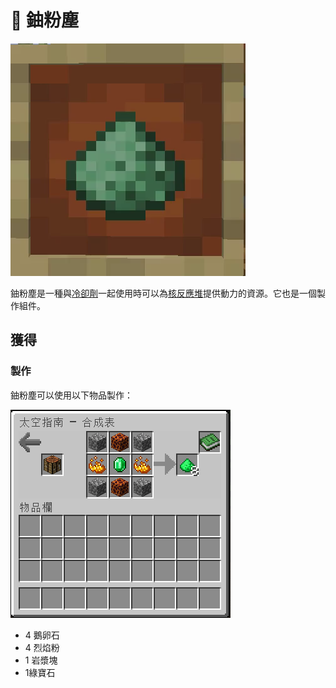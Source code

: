 # 💎 鈾粉塵

![](<../.gitbook/assets/ezgif.com-gif-maker (3).png>)

鈾粉塵是一種與[冷卻劑](coolant-cell.md)一起使用時可以為[核反應堆](Nuclear-Reactor.md)提供動力的資源。它也是一個製作組件。

## 獲得

### 製作

鈾粉塵可以使用以下物品製作：

![](<../.gitbook/assets/image (238).png>)

* 4 鵝卵石
* 4 烈焰粉
* 1 岩漿塊
* 1綠寶石
